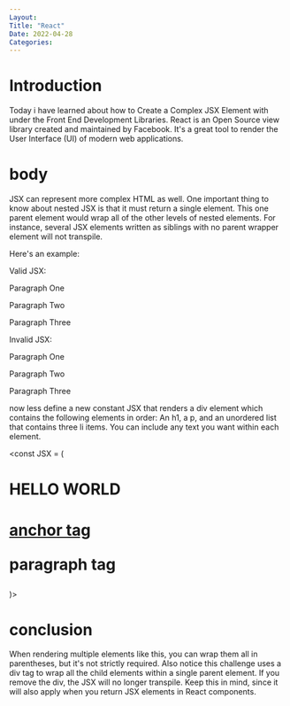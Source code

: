 ```yaml
---
Layout:
Title: "React"
Date: 2022-04-28
Categories:
---
```


# Introduction

Today i have learned about how to Create a Complex JSX Element with
under the Front End Development Libraries.
React is an Open Source view library created and maintained by Facebook. It's a great tool to render the User Interface (UI) of modern web applications.

# body

JSX can represent more complex HTML as well.
One important thing to know about nested JSX is that it must return a single element.
This one parent element would wrap all of the other levels of nested elements.
For instance, several JSX elements written as siblings with no parent wrapper element will not transpile.

Here's an example:

Valid JSX:

<div>
  <p>Paragraph One</p>
  <p>Paragraph Two</p>
  <p>Paragraph Three</p>
</div>

Invalid JSX:

<p>Paragraph One</p>
<p>Paragraph Two</p>
<p>Paragraph Three</p>

now less define a new constant JSX that renders a div element which contains the following elements
in order: An h1, a p, and an unordered list that contains three li items. You can include any text you want within each element.

<const JSX = (<div>

<h1>HELLO WORLD<h1>

<a href="">
anchor tag
</a>
<p>
paragraph tag
</p>
</div>)>

# conclusion

When rendering multiple elements like this, you can wrap them all in parentheses, but it's not strictly required. Also notice this challenge uses a div tag to wrap all the child elements within a single parent element. If you remove the div, the JSX will no longer transpile. Keep this in mind, since it will also apply when you return JSX elements in React components.
